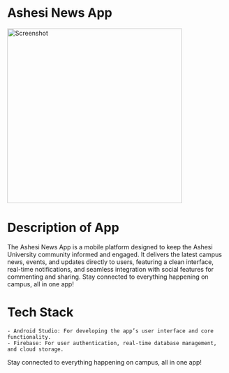 # Ashesi News App

<div align="left">
  <img src="https://github.com/user-attachments/assets/43aeaa5c-f22a-48c2-ae9b-56db963dc434" alt="Screenshot" width="400">
</div>

# Description of App
The Ashesi News App is a mobile platform designed to keep the Ashesi University community informed and engaged. It delivers the latest campus news, events, and updates directly to users, featuring a clean interface, real-time notifications, and seamless integration with social features for commenting and sharing. Stay connected to everything happening on campus, all in one app!

# Tech Stack
    - Android Studio: For developing the app’s user interface and core functionality.
    - Firebase: For user authentication, real-time database management, and cloud storage.

Stay connected to everything happening on campus, all in one app!
